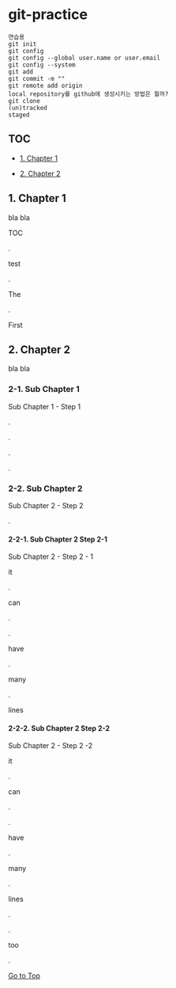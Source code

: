 # git-practice

```
연습용
git init
git config
git config --global user.name or user.email
git config --system
git add
git commit -m ""
git remote add origin
local repository를 github에 생성시키는 방법은 뭘까?
git clone
(un)tracked
staged
```

## TOC

* [1. Chapter 1](#1-Chapter-1)

* [2. Chapter 2](#2-Chapter-2)

## 1. Chapter 1

bla bla

TOC

.

test

.

The

.

First

## 2. Chapter 2

bla bla

### 2-1. Sub Chapter 1

Sub Chapter 1 - Step 1

.

.

.

.

### 2-2. Sub Chapter 2

Sub Chapter 2 - Step 2

.

#### 2-2-1. Sub Chapter 2 Step 2-1

Sub Chapter 2 - Step 2 - 1

it

.

can

.

.

have

.

many

.

lines

#### 2-2-2. Sub Chapter 2 Step 2-2

Sub Chapter 2 - Step 2 -2

it

.

can

.

.

have

.

many

.

lines

.

.

too

.

[Go to Top](#git-practice)
